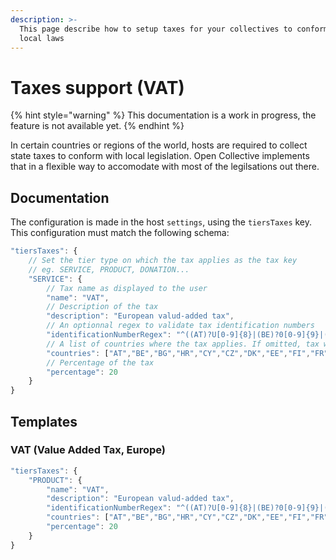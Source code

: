 ```yaml
---
description: >-
  This page describe how to setup taxes for your collectives to conform with
  local laws
---
```


# Taxes support \(VAT\)

{% hint style="warning" %}
This documentation is a work in progress, the feature is not available yet.
{% endhint %}

In certain countries or regions of the world, hosts are required to collect state taxes to conform with local legislation. Open Collective implements that in a flexible way to accomodate with most of the legilsations out there.

## Documentation

The configuration is made in the host `settings`, using the `tiersTaxes` key. This configuration must match the following schema:

```javascript
"tiersTaxes": {
	// Set the tier type on which the tax applies as the tax key
	// eg. SERVICE, PRODUCT, DONATION...
	"SERVICE": {
		// Tax name as displayed to the user
		"name": "VAT",
		// Description of the tax
		"description": "European valud-added tax",
		// An optionnal regex to validate tax identification numbers
		"identificationNumberRegex": "^((AT)?U[0-9]{8}|(BE)?0[0-9]{9}|(BG)?[0-9]{9,10}|(CY)?[0-9]{8}L(CZ)?[0-9]{8,10}|(DE)?[0-9]{9}|(DK)?[0-9]{8}|(EE)?[0-9]{9}(EL|GR)?[0-9]{9}|(ES)?[0-9A-Z][0-9]{7}[0-9A-Z]|(FI)?[0-9]{8}(FR)?[0-9A-Z]{2}[0-9]{9}|(GB)?([0-9]{9}([0-9]{3})?|[A-Z]{2}[0-9]{3})(HU)?[0-9]{8}|(IE)?[0-9]S[0-9]{5}L|(IT)?[0-9]{11}(LT)?([0-9]{9}|[0-9]{12})|(LU)?[0-9]{8}|(LV)?[0-9]{11}|(MT)?[0-9]{8}(NL)?[0-9]{9}B[0-9]{2}|(PL)?[0-9]{10}|(PT)?[0-9]{9}|(RO)?[0-9]{2,10}(SE)?[0-9]{12}|(SI)?[0-9]{8}|(SK)?[0-9]{10})$",
		// A list of countries where the tax applies. If omitted, tax will apply for all countries
		"countries": ["AT","BE","BG","HR","CY","CZ","DK","EE","FI","FR","DE","GR","HU","IE","IT","LV","LT","LU","MT","NL","PL","PT","RO","SK","SI","ES","SE","GB"],
		// Percentage of the tax
		"percentage": 20
	}
}
```

## Templates

### VAT \(Value Added Tax, Europe\)

```javascript
"tiersTaxes": {
	"PRODUCT": {
		"name": "VAT",
		"description": "European valud-added tax",
		"identificationNumberRegex": "^((AT)?U[0-9]{8}|(BE)?0[0-9]{9}|(BG)?[0-9]{9,10}|(CY)?[0-9]{8}L(CZ)?[0-9]{8,10}|(DE)?[0-9]{9}|(DK)?[0-9]{8}|(EE)?[0-9]{9}(EL|GR)?[0-9]{9}|(ES)?[0-9A-Z][0-9]{7}[0-9A-Z]|(FI)?[0-9]{8}(FR)?[0-9A-Z]{2}[0-9]{9}|(GB)?([0-9]{9}([0-9]{3})?|[A-Z]{2}[0-9]{3})(HU)?[0-9]{8}|(IE)?[0-9]S[0-9]{5}L|(IT)?[0-9]{11}(LT)?([0-9]{9}|[0-9]{12})|(LU)?[0-9]{8}|(LV)?[0-9]{11}|(MT)?[0-9]{8}(NL)?[0-9]{9}B[0-9]{2}|(PL)?[0-9]{10}|(PT)?[0-9]{9}|(RO)?[0-9]{2,10}(SE)?[0-9]{12}|(SI)?[0-9]{8}|(SK)?[0-9]{10})$",
		"countries": ["AT","BE","BG","HR","CY","CZ","DK","EE","FI","FR","DE","GR","HU","IE","IT","LV","LT","LU","MT","NL","PL","PT","RO","SK","SI","ES","SE","GB"],
		"percentage": 20
	}
}
```

